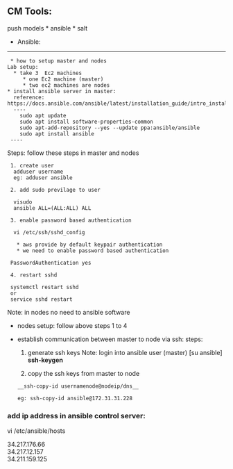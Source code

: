 ##  CM Tools:
  push models
    * ansible
    * salt 
   * Ansible:
   ---------
     * how to setup master and nodes
    Lab setup:
      * take 3  Ec2 machines
         * one Ec2 machine (master)
         * two ec2 machines are nodes 
    * install ansible server in master: 
      reference: https://docs.ansible.com/ansible/latest/installation_guide/intro_installation.html
      ----
        sudo apt update
        sudo apt install software-properties-common
        sudo apt-add-repository --yes --update ppa:ansible/ansible
        sudo apt install ansible
     ----
  Steps: follow these steps in master and nodes 
     
     1. create user 
      adduser username 
      eg: adduser ansible
      
     2. add sudo previlage to user 
      
      visudo 
      ansible ALL=(ALL:ALL) ALL
     
     3. enable password based authentication
    
      vi /etc/ssh/sshd_config
     
       * aws provide by default keypair authentication
       * we need to enable password based authentication
     
     PasswordAuthentication yes
   
     4. restart sshd 
    
     systemctl restart sshd
     or 
     service sshd restart
    

Note: in nodes no need to ansible software

* nodes setup:
   follow above steps 1 to 4




* establish communication between master to node via ssh:
   steps:
    1. generate ssh keys
       Note: login into ansible user (master) [su ansible]
      __ssh-keygen__

    2. copy the ssh keys from master to node
     
      __ssh-copy-id usernamenode@nodeip/dns__
      
      eg: ssh-copy-id ansible@172.31.31.228


### add ip address in ansible control server:
 
 vi /etc/ansible/hosts

 34.217.176.66 \
 34.217.12.157 \
 34.211.159.125 



       
    
    